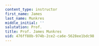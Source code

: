 ```yaml
---
content_type: instructor
first_name: James
last_name: Munkres
middle_initial: ''
salutation: Prof.
title: Prof. James Munkres
uid: 476ff88b-974b-2ce2-ca6e-5628ee1bdc98
---
```

